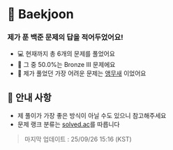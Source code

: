 # 📖 Baekjoon
### 제가 푼 백준 문제의 답을 적어두었어요!
- 💻 현재까지 총 6개의 문제를 풀었어요
- 🥉 그 중 50.0%는 Bronze III 문제에요
- 🥈 제가 풀었던 가장 어려운 문제는 [앵무새](https://www.acmicpc.net/problem/14713) 이었어요

## 🍙 안내 사항
- 제 풀이가 가장 좋은 방식이 아닐 수도 있으니 참고해주세요
- 문제 랭크 분류는 [solved.ac](https://solved.ac/)를 따릅니다
> 마지막 업데이트 : 25/09/26 15:16 (KST)
